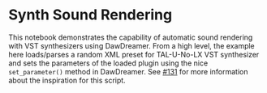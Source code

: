 # Synth Sound Rendering

This notebook demonstrates the capability of automatic sound rendering with VST synthesizers using DawDreamer. From a high level, the example here loads/parses a random XML preset for TAL-U-No-LX VST synthesizer and sets the parameters of the loaded plugin using the nice `set_parameter()` method in DawDreamer. See [#131](https://github.com/DBraun/DawDreamer/issues/131#issuecomment-1305941285) for more information about the inspiration for this script.